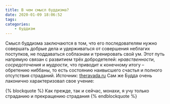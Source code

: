 ```yaml
---
title: В чем смысл буддизма?
date: 2020-01-09 18:06:52
tags:
categories:
	- буддизм
---
```


Смысл буддизма заключаются в том, что его последователям нужно совершать добрые дела и удерживаться от совершения неблагих поступков, не поддаваться соблазнам и тренировать свой ум. <!--more--> Этот путь напрямую связан с развитием трёх добродетелей: *нравственности*, *сосредоточения* и *мудрости*, что приводит к конечному итогу – обретению ниббаны, то есть состоянию наивысшего счастья и полного отсутствия страданий. Источник: [theravada.ru](http://theravada.ru)
Сам же Будда очень лаконично характеризовал свое учение:

{% blockquote %}
Как прежде, так и сейчас, монахи, я учу только страданию и прекращению страдания
{% endblockquote %}